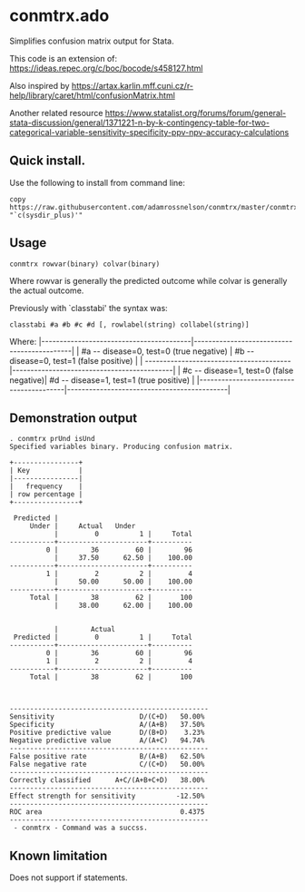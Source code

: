 # conmtrx.ado
Simplifies confusion matrix output for Stata.

This code is an extension of: https://ideas.repec.org/c/boc/bocode/s458127.html

Also inspired by https://artax.karlin.mff.cuni.cz/r-help/library/caret/html/confusionMatrix.html

Another related resource https://www.statalist.org/forums/forum/general-stata-discussion/general/1371221-n-by-k-contingency-table-for-two-categorical-variable-sensitivity-specificity-ppv-npv-accuracy-calculations

## Quick install.

Use the following to install from command line:

```
copy https://raw.githubusercontent.com/adamrossnelson/conmtrx/master/conmtrx.ado "`c(sysdir_plus)'"
```

## Usage

```
conmtrx rowvar(binary) colvar(binary)
```
Where rowvar is generally the predicted outcome while colvar is generally the actual outcome.

Previously with `classtabi' the syntax was:
```
classtabi #a #b #c #d [, rowlabel(string) collabel(string)]
```
Where:
    |-----------------------------------------|--------------------------------------------|
    | #a -- disease=0, test=0 (true negative) | #b -- disease=0, test=1 (false positive)   |
    | ----------------------------------------|--------------------------------------------|
    | #c -- disease=1, test=0 (false negative)| #d -- disease=1, test=1 (true positive)    |
    |-----------------------------------------|--------------------------------------------|

## Demonstration output
```
. conmtrx prUnd isUnd
Specified variables binary. Producing confusion matrix.

+----------------+
| Key            |
|----------------|
|   frequency    |
| row percentage |
+----------------+

 Predicted |
     Under |     Actual   Under
           |         0          1 |     Total
-----------+----------------------+----------
         0 |        36         60 |        96 
           |     37.50      62.50 |    100.00 
-----------+----------------------+----------
         1 |         2          2 |         4 
           |     50.00      50.00 |    100.00 
-----------+----------------------+----------
     Total |        38         62 |       100 
           |     38.00      62.00 |    100.00 


           |        Actual
 Predicted |         0          1 |     Total
-----------+----------------------+----------
         0 |        36         60 |        96 
         1 |         2          2 |         4 
-----------+----------------------+----------
     Total |        38         62 |       100 



-------------------------------------------------
Sensitivity                     D/(C+D)   50.00%      
Specificity                     A/(A+B)   37.50%      
Positive predictive value       D/(B+D)    3.23%      
Negative predictive value       A/(A+C)   94.74%      
-------------------------------------------------
False positive rate             B/(A+B)   62.50%      
False negative rate             C/(C+D)   50.00%      
-------------------------------------------------
Correctly classified      A+C/(A+B+C+D)   38.00%      
-------------------------------------------------
Effect strength for sensitivity          -12.50%      
-------------------------------------------------
ROC area                                  0.4375      
-------------------------------------------------
 - conmtrx - Command was a succss.

```

## Known limitation

Does not support if statements.